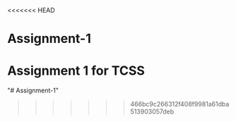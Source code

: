 <<<<<<< HEAD
# Assignment-1
Assignment 1 for TCSS
=======
"# Assignment-1" 
>>>>>>> 466bc9c266312f408f9981a61dba513903057deb
